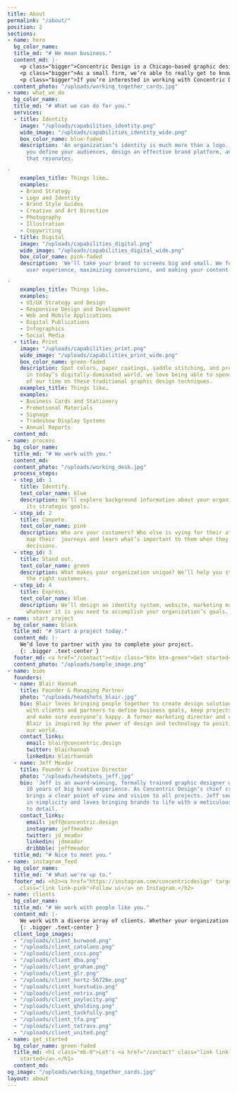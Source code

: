 ```yaml
---
title: About
permalink: "/about/"
position: 2
sections:
- name: hero
  bg_color_name: 
  title_md: "# We mean business."
  content_md: |-
    <p class="bigger">Concentric Design is a Chicago-based graphic design firm that specializes in visual identity, website, and print design projects for a variety of clients seeking to positively impact their customers and communities. </p>
    <p class="bigger">As a small firm, we’re able to really get to know our customers and understand their culture and vision in order to provide solutions that work. Although we’re small, we’ve built relationships with creative partners that support us in providing quality results for diverse project types and sizes.</p>
    <p class="bigger">If you’re interested in working with Concentric Design, send us a note or give us a call. We can’t wait to <a href="/contact" class="link link-green">get started</a>.</p>
  content_photo: "/uploads/working_together_cards.jpg"
- name: what_we_do
  bg_color_name: 
  title_md: "# What we can do for you."
  services:
  - title: Identity
    image: "/uploads/capabilities_identity.png"
    wide_image: "/uploads/capabilities_identity_wide.png"
    box_color_name: blue-faded
    description: 'An organization’s identity is much more than a logo. We’ll help
      you define your audiences, design an effective brand platform, and deliver messaging
      that resonates.

'
    examples_title: Things like…
    examples:
    - Brand Strategy
    - Logo and Identity
    - Brand Style Guides
    - Creative and Art Direction
    - Photography
    - Illustration
    - Copywriting
  - title: Digital
    image: "/uploads/capabilities_digital.png"
    wide_image: "/uploads/capabilities_digital_wide.png"
    box_color_name: pink-faded
    description: 'We’ll take your brand to screens big and small. We focus on smart
      user experience, maximizing conversions, and making your content shine.

'
    examples_title: Things like…
    examples:
    - UI/UX Strategy and Design
    - Responsive Design and Development
    - Web and Mobile Applications
    - Digital Publications
    - Infographics
    - Social Media
  - title: Print
    image: "/uploads/capabilities_print.png"
    wide_image: "/uploads/capabilities_print_wide.png"
    box_color_name: green-faded
    description: Spot colors, paper coatings, saddle stitching, and press checks…
      in today’s digitally-dominated world, we love being able to spend a portion
      of our time on these traditional graphic design techniques.
    examples_title: Things like…
    examples:
    - Business Cards and Stationery
    - Promotional Materials
    - Signage
    - Tradeshow Display Systems
    - Annual Reports
  content_md: 
- name: process
  bg_color_name: 
  title_md: "# We work with you."
  content_md: 
  content_photo: "/uploads/working_desk.jpg"
  process_steps:
  - step_id: 1
    title: Identify.
    text_color_name: blue
    description: We’ll explore background information about your organization and
      its strategic goals.
  - step_id: 2
    title: Compete.
    text_color_name: pink
    description: Who are your customers? Who else is vying for their attention? We’ll
      map their  journeys and learn what’s important to them when they make purchasing
      decisions.
  - step_id: 3
    title: Stand out.
    text_color_name: green
    description: What makes your organization unique? We’ll help you stand out to
      the right customers.
  - step_id: 4
    title: Express.
    text_color_name: blue
    description: We’ll design an identity system, website, marketing materials, or
      whatever it is you need to accomplish your organization’s goals.
- name: start_project
  bg_color_name: black
  title_md: "# Start a project today."
  content_md: |-
    We’d love to partner with you to complete your project.
    {: .bigger .text-center }
  footer_md: <a href="/contact"><div class="btn btn-green">Get started</div></a>
  content_photo: "/uploads/sample_image.png"
- name: bios
  founders:
  - name: Blair Hannah
    title: Founder & Managing Partner
    photo: "/uploads/headshots_blair.jpg"
    bio: Blair loves bringing people together to create design solutions. He works
      with clients and partners to define business goals, keep projects on track,
      and make sure everyone’s happy. A former marketing director and current technophile,
      Blair is inspired by the power of design and technology to positively shape
      our world.
    contact_links:
      email: blair@concentric.design
      twitter: blairhannah
      linkedin: blairhannah
  - name: Jeff Meador
    title: Founder & Creative Director
    photo: "/uploads/headshots_jeff.jpg"
    bio: 'Jeff is an award-winning, formally trained graphic designer with more than
      10 years of big brand experience. As Concentric Design’s chief creative, Jeff
      brings a clear point of view and vision to all projects. Jeff sees the beauty
      in simplicity and loves bringing brands to life with a meticulous attention
      to detail. '
    contact_links:
      email: jeff@concentric.design
      instagram: jeffmeador
      twitter: jd_meador
      linkedin: jdmeador
      dribbble: jeffmeador
  title_md: "# Nice to meet you."
- name: instagram_feed
  bg_color_name: 
  title_md: "# What we're up to."
  footer_md: <h2><a href="https://instagram.com/concentricdesign" target="_blank"
    class="link link-pink">Follow us</a> on Instagram.</h2>
- name: clients
  bg_color_name: 
  title_md: "# We work with people like you."
  content_md: |-
    We work with a diverse array of clients. Whether your organization is small or large, near or far, you can be sure the experience will be smooth and successful. Here are a few of our past and present clients.
    {: .bigger .text-center }
  client_logo_images:
  - "/uploads/client_burwood.png"
  - "/uploads/client_catalano.png"
  - "/uploads/client_cccs.png"
  - "/uploads/client_dba.png"
  - "/uploads/client_graham.png"
  - "/uploads/client_glr.png"
  - "/uploads/client_hertz-56726e.png"
  - "/uploads/client_huestudio.png"
  - "/uploads/client_netrix.png"
  - "/uploads/client_paylocity.png"
  - "/uploads/client_qholding.png"
  - "/uploads/client_taskfully.png"
  - "/uploads/client_tfa.png"
  - "/uploads/client_tetravx.png"
  - "/uploads/client_united.png"
- name: get_started
  bg_color_name: green-faded
  title_md: <h1 class="mb-0">Let's <a href="/contact" class="link link-green">get
    started</a>.</h1>
  content_md: 
og_image: "/uploads/working_together_cards.jpg"
layout: about
---
```


